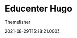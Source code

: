 ---
title: Educenter Hugo
github: https://github.com/themefisher/educenter-hugo
demo: https://demo.gethugothemes.com/educenter/site/
author: Themefisher
author_link: https://themefisher.com
ssg:
  - Hugo
cms:
  - Forestry
css:
  - Bootstrap
category:
  - Business
date: 2021-08-29T15:28:21.000Z
description: >-
  Educenter is an educational website template powered by Hugo. It can be used
  as an online teaching platform, school and university website.
publish_date: '2020-01-19T09:18:03Z'
update_date: '2022-06-30T07:52:40Z'
github_star: 149
github_fork: 283
draft: false
---